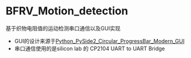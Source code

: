 # BFRV_Motion_detection
基于织物电阻值的运动检测串口通信以及GUI实现
* GUI的设计来源于[Python_PySide2_Circular_ProgressBar_Modern_GUI](https://github.com/Wanderson-Magalhaes/Python_PySide2_Circular_ProgressBar_Modern_GUI)
* 串口通信使用的是silicon lab 的 CP2104 UART to UART Bridge
